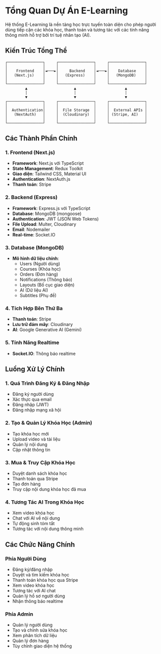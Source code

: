 # Tổng Quan Dự Án E-Learning

Hệ thống E-Learning là nền tảng học trực tuyến toàn diện cho phép người dùng tiếp cận các khóa học, thanh toán và tương tác với các tính năng thông minh hỗ trợ bởi trí tuệ nhân tạo (AI).

## Kiến Trúc Tổng Thể

```
┌────────────────┐     ┌────────────────┐     ┌────────────────┐
│                │     │                │     │                │
│    Frontend    │◄───►│     Backend    │◄───►│    Database    │
│   (Next.js)    │     │   (Express)    │     │   (MongoDB)    │
│                │     │                │     │                │
└────────────────┘     └────────────────┘     └────────────────┘
         ▲                     ▲                      ▲
         │                     │                      │
         ▼                     ▼                      ▼
┌────────────────┐     ┌────────────────┐     ┌────────────────┐
│                │     │                │     │                │
│  Authentication│     │  File Storage  │     │  External APIs │
│   (NextAuth)   │     │  (Cloudinary)  │     │ (Stripe, AI)   │
│                │     │                │     │                │
└────────────────┘     └────────────────┘     └────────────────┘
```

## Các Thành Phần Chính

### 1. Frontend (Next.js)
- **Framework**: Next.js với TypeScript
- **State Management**: Redux Toolkit
- **Giao diện**: Tailwind CSS, Material UI
- **Authentication**: NextAuth.js
- **Thanh toán**: Stripe

### 2. Backend (Express)
- **Framework**: Express.js với TypeScript
- **Database**: MongoDB (mongoose)
- **Authentication**: JWT (JSON Web Tokens)
- **File Upload**: Multer, Cloudinary
- **Email**: Nodemailer
- **Real-time**: Socket.IO

### 3. Database (MongoDB)
- **Mô hình dữ liệu chính**:
  - Users (Người dùng)
  - Courses (Khóa học)
  - Orders (Đơn hàng)
  - Notifications (Thông báo)
  - Layouts (Bố cục giao diện)
  - AI (Dữ liệu AI)
  - Subtitles (Phụ đề)

### 4. Tích Hợp Bên Thứ Ba
- **Thanh toán**: Stripe
- **Lưu trữ đám mây**: Cloudinary
- **AI**: Google Generative AI (Gemini)

### 5. Tính Năng Realtime
- **Socket.IO**: Thông báo realtime

## Luồng Xử Lý Chính

### 1. Quá Trình Đăng Ký & Đăng Nhập
- Đăng ký người dùng
- Xác thực qua email
- Đăng nhập (JWT)
- Đăng nhập mạng xã hội

### 2. Tạo & Quản Lý Khóa Học (Admin)
- Tạo khóa học mới
- Upload video và tài liệu
- Quản lý nội dung
- Cập nhật thông tin

### 3. Mua & Truy Cập Khóa Học
- Duyệt danh sách khóa học
- Thanh toán qua Stripe
- Tạo đơn hàng
- Truy cập nội dung khóa học đã mua

### 4. Tương Tác AI Trong Khóa Học
- Xem video khóa học
- Chat với AI về nội dung
- Tự động sinh tóm tắt
- Tương tác với nội dung thông minh

## Các Chức Năng Chính

### Phía Người Dùng
- Đăng ký/đăng nhập
- Duyệt và tìm kiếm khóa học
- Thanh toán khóa học qua Stripe
- Xem video khóa học
- Tương tác với AI chat
- Quản lý hồ sơ người dùng
- Nhận thông báo realtime

### Phía Admin
- Quản lý người dùng
- Tạo và chỉnh sửa khóa học
- Xem phân tích dữ liệu
- Quản lý đơn hàng
- Tùy chỉnh giao diện hệ thống